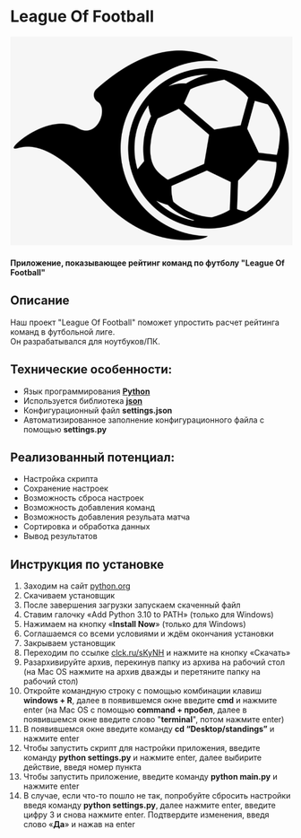 # League Of Football

<img src="logo.png" alt="">

#### Приложение, показывающее рейтинг команд по футболу "League Of Football"

## Описание

Наш проект "League Of Football" поможет упростить расчет рейтинга команд в футбольной лиге.<br>
Он разрабатывался для ноутбуков/ПК.<br>


## Технические особенности:
- Язык программирования [**Python**](https://python.org/)
- Используется библиотека [**json**](https://pypi.org/project/jsonlib/)
- Конфигурационный файл **settings.json**
- Автоматизированное заполнение конфигурационного файла с помощью **settings.py**

## Реализованный потенциал:
- Настройка скрипта
- Сохранение настроек
- Возможность сброса настроек
- Возможность добавления команд
- Возможность добавления резульата матча
- Сортировка и обработка данных
- Вывод результатов

## Инструкция по установке
1. Заходим на сайт [python.org](https://python.org)
2. Скачиваем установщик
3. После завершения загрузки запускаем скаченный файл
4. Ставим галочку «Add Python 3.10 to PATH» (только для Windows)
5. Нажимаем на кнопку «**Install Now**» (только для Windows)
6. Соглашаемся со всеми условиями и ждём окончания установки
7. Закрываем установщик
8. Переходим по ссылке [clck.ru/sKyNH](https://clck.ru/sKyNH) и нажмите на кнопку «Скачать»
9. Разархивируйте архив, перекинув папку из архива на рабочий стол (на Mac OS нажмите на архив дважды и перетяните папку на рабочий стол)
10. Откройте командную строку с помощью комбинации клавиш **windows + R**, далее в появившемся окне введите **cmd** и нажмите enter (на Mac OS с помощью **command + пробел**, далее в появившемся окне введите слово "**terminal**", потом нажмите enter)
11. В появившемся окне введите команду **cd “Desktop/standings”** и нажмите enter
12. Чтобы запустить скрипт для настройки приложения, введите команду **python settings.py** и нажмите enter, далее выбирите действие, введя номер пункта
13. Чтобы запустить приложение, введите команду **python main.py** и нажмите enter
14. В случае, если что-то пошло не так, попробуйте сбросить настройки введя команду **python settings.py**, далее нажмите enter, введите цифру 3 и снова нажмите enter. Подтвердите изменения, введя слово «**Да**» и нажав на enter